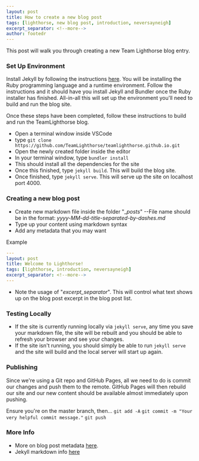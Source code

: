 ```yaml
---
layout: post
title: How to create a new blog post
tags: [lighthorse, new blog post, introduction, neversayneigh]
excerpt_separator: <!--more-->
author: footedr
---
```


This post will walk you through creating a new Team Lighthorse blog entry.

<!--more-->

### Set Up Environment

Install Jekyll by following the instructions [here](https://jekyllrb.com/docs/installation/windows/). You will be installing the Ruby programming language and a runtime environment. Follow the instructions and it should have you install Jekyll and Bundler once the Ruby installer has finished. All-in-all this will set up the environment you'll need to build and run the blog site.

Once these steps have been completed, follow these instructions to build and run the TeamLighthorse blog.

- Open a terminal window inside VSCode
- type `git clone https://github.com/TeamLighthorse/teamlighthorse.github.io.git`
- Open the newly created folder inside the editor
- In your terminal window, type `bundler install`
- This should install all the dependencies for the site
- Once this finished, type `jekyll build`. This will build the blog site.
- Once finished, type `jekyll serve`. This will serve up the site on localhost port 4000.

### Creating a new blog post
- Create new markdown file inside the folder "__posts_"
--File name should be in the format: _yyyy-MM-dd-title-separated-by-dashes.md_
- Type up your content using markdown syntax
- Add any metadata that you may want

Example
```yaml
---
layout: post
title: Welcome to Lighthorse!
tags: [lighthorse, introduction, neversayneigh]
excerpt_separator: <!--more-->
---
```
- Note the usage of "_excerpt_separator_". This will control what text shows up on the blog post excerpt in the blog post list.

### Testing Locally
- If the site is currently running locally via `jekyll serve`, any time you save your markdown file, the site will be rebuilt and you should be able to refresh your browser and see your changes.
- If the site isn't running, you should simply be able to run `jekyll serve` and the site will build and the local server will start up again.

### Publishing
Since we're using a Git repo and GitHub Pages, all we need to do is commit our changes and push them to the remote. GitHub Pages will then rebuild our site and our new content should be available almost immediately upon pushing.

Ensure you're on the master branch, then...
`git add -A`
`git commit -m "Your very helpful commit message."`
`git push`

### More Info
- More on blog post metadata [here](http://jovandeginste.github.io/2016/05/18/add-metadata-tags-to-jekyll-blog-posts.html).
- Jekyll markdown info [here](https://www.markdownguide.org/tools/jekyll/)